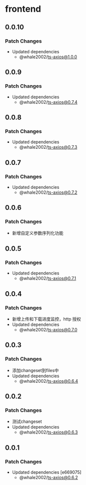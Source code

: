 # frontend

## 0.0.10

### Patch Changes

- Updated dependencies
  - @whale2002/ts-axios@1.0.0

## 0.0.9

### Patch Changes

- Updated dependencies
  - @whale2002/ts-axios@0.7.4

## 0.0.8

### Patch Changes

- Updated dependencies
  - @whale2002/ts-axios@0.7.3

## 0.0.7

### Patch Changes

- Updated dependencies
  - @whale2002/ts-axios@0.7.2

## 0.0.6

### Patch Changes

- 新增自定义参数序列化功能

## 0.0.5

### Patch Changes

- Updated dependencies
  - @whale2002/ts-axios@0.7.1

## 0.0.4

### Patch Changes

- 新增上传和下载进度监控，http 授权
- Updated dependencies
  - @whale2002/ts-axios@0.7.0

## 0.0.3

### Patch Changes

- 添加changeset到files中
- Updated dependencies
  - @whale2002/ts-axios@0.6.4

## 0.0.2

### Patch Changes

- 测试changeset
- Updated dependencies
  - @whale2002/ts-axios@0.6.3

## 0.0.1

### Patch Changes

- Updated dependencies [e669075]
  - @whale2002/ts-axios@0.6.2

